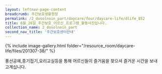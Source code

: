 ```yaml
--- 
layout: leftnav-page-content 
breadcrumb: 주간보호생활현장 
permalink: /2_dosolnoin_part/daycare/four/daycare-life/dlife_852
title: 6월_26일_주간보호_어르신_프로그램_활동사진입니다.
collection_name: 2_dosolnoin_part
second_nav_title: '주간보호센터안내' 
---
```

{% include image-gallery.html folder="/resource_room/daycare-life/files/201307-38/" %}




풍선공예,종기접기,요리교실등을 통해 어르신들이 즐거움을 찾으셔
즐거운 시간을 보내고계십니다.